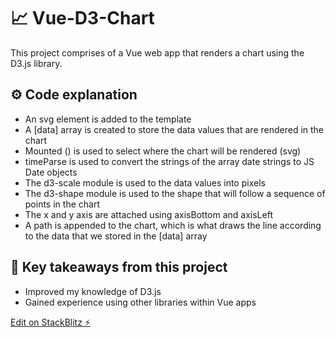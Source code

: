 # 📈 Vue-D3-Chart

This project comprises of a Vue web app that renders a chart using the D3.js library. 

## ⚙️ Code explanation

- An svg element is added to the template
- A [data] array is created to store the data values that are rendered in the chart
- Mounted () is used to select where the chart will be rendered (svg)
- timeParse is used to convert the strings of the array date strings to JS Date objects
- The d3-scale module is used to the data values into pixels
- The d3-shape module is used to the shape that will follow a sequence of points in the chart
- The x and y axis are attached using axisBottom and axisLeft
- A path is appended to the chart, which is what draws the line according to the data that we stored in the [data] array

## 📖 Key takeaways from this project

 - Improved my knowledge of D3.js
 - Gained experience using other libraries within Vue apps

[Edit on StackBlitz ⚡️](https://stackblitz.com/edit/vue-xhyfco)
